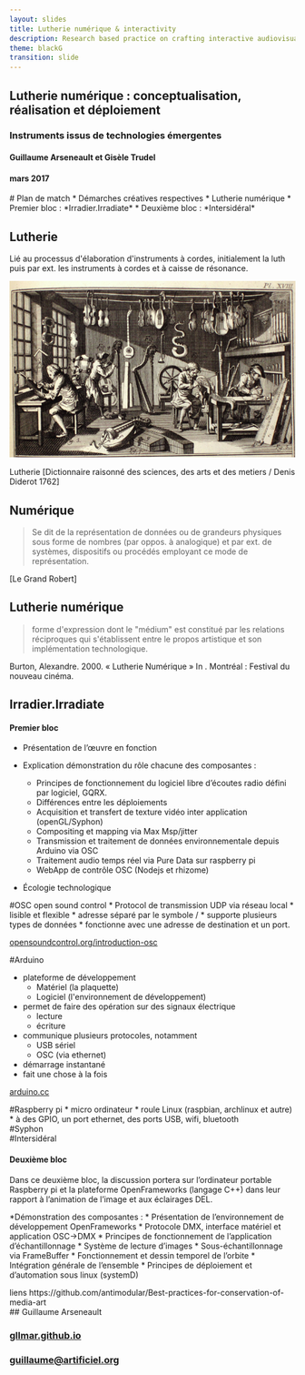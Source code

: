 ```yaml
---
layout: slides
title: Lutherie numérique & interactivity 
description: Research based practice on crafting interactive audiovisual experiences.   
theme: blackG
transition: slide
---
```


<link rel="stylesheet" href="blackG.css" id="theme">

<section data-markdown>

##  Lutherie numérique : conceptualisation, réalisation et déploiement
### Instruments issus de technologies émergentes

#### Guillaume Arseneault et Gisèle Trudel

#### mars 2017

</section>


<section data-markdown>
# Plan de match
* Démarches créatives respectives
* Lutherie numérique 
* Premier bloc : *Irradier.Irradiate* 
* Deuxième bloc : *Intersidéral* 	
</section>
<section data-markdown>


## Lutherie

Lié au processus d'élaboration d'instruments à cordes, initialement la luth puis par ext. les instruments à cordes et à caisse de résonance.

![DiderotLutherie](DiderotLutherieCrop.jpg)

Lutherie [Dictionnaire raisonné des sciences, des arts et des metiers / Denis Diderot 1762]

</section>


<section data-markdown data-background="numerique_.png">

## Numérique

> Se dit de la représentation de données ou de grandeurs physiques sous forme de nombres (par oppos. à analogique) et par ext. de systèmes, dispositifs ou procédés employant ce mode de représentation.
 

[Le Grand Robert]

</section>



<section data-markdown data-background="impacts_.jpg">

## Lutherie numérique

> forme d'expression dont le "médium" est constitué par les relations réciproques qui s'établissent entre le propos artistique et son implémentation technologique.

Burton, Alexandre. 2000. « Lutherie Numérique » In . Montréal : Festival du nouveau cinéma.


</section>



<section data-markdown>

# Irradier.Irradiate 
#### Premier bloc
* Présentation de l’œuvre en fonction
* Explication démonstration du rôle chacune des composantes  : 
	* Principes de fonctionnement du logiciel libre d’écoutes radio défini par logiciel, GQRX.
	* Différences entre les déploiements 
	* Acquisition et transfert de texture vidéo inter application (openGL/Syphon)  
	* Compositing et mapping via Max Msp/jitter
	* Transmission et traitement de données environnementale depuis Arduino via OSC
	* Traitement audio temps réel via Pure Data sur raspberry pi
	* WebApp de contrôle OSC (Nodejs et rhizome)  

* Écologie technologique

</section>


<section data-markdown data-markdown data-background="irradier.svg">

</section>


<section data-markdown>
#OSC
open sound control
* Protocol de transmission UDP via réseau local
* lisible et flexible 
* adresse séparé par le symbole /
* supporte plusieurs types de données
* fonctionne avec une adresse de destination et un port.

[opensoundcontrol.org/introduction-osc](http://opensoundcontrol.org/introduction-osc)
</section>

<section data-markdown>
#Arduino

* plateforme de développement
	* Matériel (la plaquette)
	* Logiciel  (l'environnement de développement)
* permet de faire des opération sur des signaux électrique
	* lecture
	* écriture
* communique plusieurs protocoles, notamment 
	* USB sériel
	* OSC (via ethernet) 	
* démarrage instantané 
* fait une chose à la fois

[arduino.cc](https://www.arduino.cc)
</section>

<section data-markdown>
#Raspberry pi
* micro ordinateur
* roule Linux (raspbian, archlinux et autre)
* à des GPIO, un port ethernet, des ports USB, wifi, bluetooth
 

</section>

<section data-markdown>
#Syphon
</section>

<section data-markdown>
#Intersidéral

#### Deuxième bloc

Dans ce deuxième bloc, la discussion portera sur l’ordinateur portable Raspberry pi et la plateforme OpenFrameworks (langage C++) dans leur rapport à l’animation de l’image et aux éclairages DEL.

*Démonstration des composantes  : 
	* Présentation de l’environnement de développement OpenFrameworks
	* Protocole DMX, interface matériel et application OSC->DMX 
	* Principes de fonctionnement de l’application d’échantillonnage
	* Système de lecture d’images
	* Sous-échantillonnage via FrameBuffer
	* Fonctionnement et dessin temporel de l’orbite 
	* Intégration générale de l’ensemble
	* Principes de déploiement et d’automation sous linux (systemD)

</section>

<section data-markdown>
liens 
https://github.com/antimodular/Best-practices-for-conservation-of-media-art
</section>




<section data-markdown>
## Guillaume Arseneault

### [gllmar.github.io](http://www.gllmar.github.io)



### [guillaume@artificiel.org](mailto:guillaume@artificiel.org)

</section>




